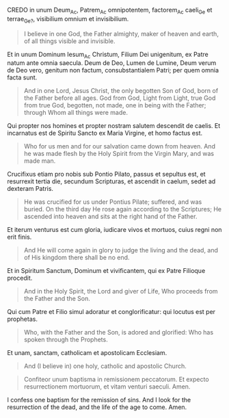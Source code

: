 CREDO in unum Deum<sub>Ac</sub>, Patrem<sub>Ac</sub> omnipotentem, factorem<sub>Ac</sub> caeli<sub>Ge</sub> et terrae<sub>Ge?</sub>, visibilium omnium et invisibilium.   

> I believe in one God, the Father almighty, maker of heaven and earth, of all things visible and invisible.  

Et in unum Dominum Iesum<sub>Ac</sub> Christum, Filium Dei unigenitum,  ex Patre natum ante omnia saecula. Deum de Deo, Lumen de Lumine, Deum verum de Deo vero, genitum non factum, consubstantialem Patri; per quem omnia facta sunt.   

> And in one Lord, Jesus Christ, the only begotten Son of God, born of the Father before all ages. God from God, Light from Light, true God from true God, begotten, not made, one in being with the Father; through Whom all things were  made.  

Qui propter nos homines et propter nostram salutem descendit de caelis. Et incarnatus est de Spiritu Sancto ex Maria Virgine, et homo factus est.   

> Who for us men and for our salvation came down from heaven.  And he was made flesh by the Holy Spirit from the Virgin Mary, and was made man. 

Crucifixus etiam pro nobis sub Pontio Pilato, passus et sepultus est, et resurrexit tertia die, secundum Scripturas, et ascendit in caelum, sedet ad dexteram Patris.  

> He was crucified for us under Pontius Pilate; suffered, and was buried. On the third day He rose again according to the Scriptures; He ascended into heaven and sits at the right hand of the Father.  

Et iterum venturus est cum gloria, iudicare vivos et mortuos, cuius regni non erit finis.  

> And He will come again in glory to judge the living and the dead, and of His kingdom there shall be no end.  

Et in Spiritum Sanctum, Dominum et vivificantem, qui ex Patre Filioque procedit.  

> And in the Holy Spirit, the Lord and giver of Life, Who proceeds from the Father and the Son.  

Qui cum Patre et Filio simul adoratur et conglorificatur: qui locutus est per prophetas.  
 
> Who, with the Father and the Son, is adored and glorified: Who has spoken through the Prophets.  

Et unam, sanctam, catholicam et apostolicam Ecclesiam.   

> And (I believe in) one holy, catholic and apostolic Church.  

> Confiteor unum baptisma in remissionem peccatorum. Et expecto resurrectionem mortuorum, et vitam venturi saeculi. Amen.  

I confess one baptism for the remission of sins. And I look for the resurrection of the dead, and the life of the age to come. Amen.
